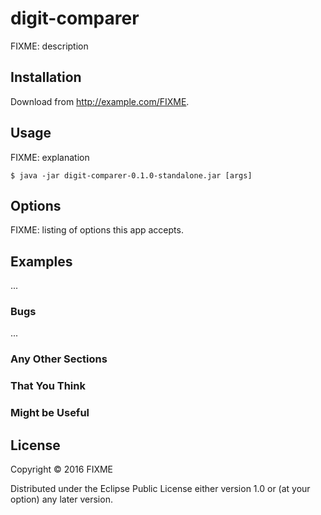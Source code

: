 # digit-comparer

FIXME: description

## Installation

Download from http://example.com/FIXME.

## Usage

FIXME: explanation

    $ java -jar digit-comparer-0.1.0-standalone.jar [args]

## Options

FIXME: listing of options this app accepts.

## Examples

...

### Bugs

...

### Any Other Sections
### That You Think
### Might be Useful

## License

Copyright © 2016 FIXME

Distributed under the Eclipse Public License either version 1.0 or (at
your option) any later version.

